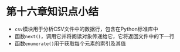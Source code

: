 # 第十六章知识点小结

- `csv`模块用于分析CSV文件中的数据行，包含在Python标准库中
- 函数`next()`，调用它并将阅读对象传递给它，它将返回文件中的下一行
- 函数`enumerate()`用于获取每个元素的索引及其值



